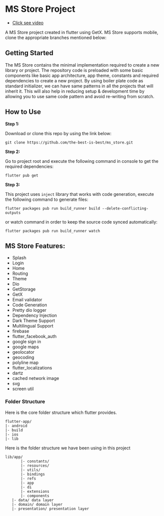 # MS Store Project

* [Click see video](https://youtu.be/MgPACGTpd8E)


A MS Store project created in flutter using GetX. MS Store supports mobile, clone the appropriate branches mentioned below:

## Getting Started

The MS Store contains the minimal implementation required to create a new library or project. The repository code is preloaded with some basic components like basic app architecture, app theme, constants and required dependencies to create a new project. By using boiler plate code as standard initializer, we can have same patterns in all the projects that will inherit it. This will also help in reducing setup & development time by allowing you to use same code pattern and avoid re-writing from scratch.

## How to Use 

**Step 1:**

Download or clone this repo by using the link below:

```
git clone https://github.com/the-best-is-best/ms_store.git
```

**Step 2:**

Go to project root and execute the following command in console to get the required dependencies: 

```
flutter pub get 
```

**Step 3:**

This project uses `inject` library that works with code generation, execute the following command to generate files:

```
flutter packages pub run build_runner build --delete-conflicting-outputs
```

or watch command in order to keep the source code synced automatically:

```
flutter packages pub run build_runner watch
```


## MS Store Features:

* Splash
* Login
* Home
* Routing
* Theme
* Dio
* GetStorage
* GetX
* Email validator
* Code Generation
* Pretty dio logger
* Dependency Injection
* Dark Theme Support 
* Multilingual Support 
* firebase 
* flutter_facebook_auth
* google sign in
* google maps
* geolocator
* geocoding
* polyline map
* flutter_localizations
* dartz
* cached network image
* svg
* screen util

### Folder Structure
Here is the core folder structure which flutter provides.

```
flutter-app/
|- android
|- build
|- ios
|- lib
```

Here is the folder structure we have been using in this project

```
lib/app/
       |- constants/
       |- resources/
       |- utils/
       |- bindings
       |- refs
       |- app
       |- di
       |- extensions
       |- components
   |- data/ data layer
   |- domain/ domain layer
   |- presentation/ presentation layer
```